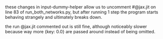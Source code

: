 these changes in input-dummy-helper allow us to uncomment #@jax.jit on line 83 of run_both_networks.py,
but after running 1 step the program starts behaving strangely and ultimately breaks down.

the run @jax.jit commented out is still fine, although noticeably slower 
because way more {key: 0.0} are passed around instead of being omitted.

